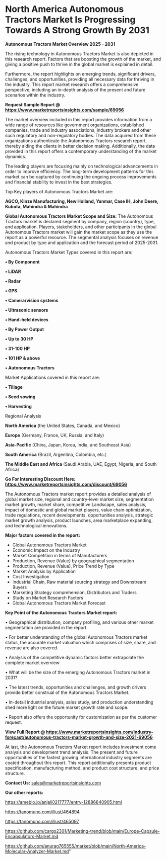 # North America Autonomous Tractors Market Is Progressing Towards A Strong Growth By 2031

<Strong> Autonomous Tractors Market Overview 2025 - 2031</strong>

The rising technology in Autonomous Tractors Market is also depicted in this research report. Factors that are boosting the growth of the market, and giving a positive push to thrive in the global market is explained in detail.

Furthermore, the report highlights on emerging trends, significant drivers, challenges, and opportunities, providing all necessary data for thriving in the industry. This report market research offers a comprehensive perspective, including an in-depth analysis of the present and future scenarios within the industry.

<strong>Request Sample Report @ <a href=https://www.marketreportsinsights.com/sample/69056>https://www.marketreportsinsights.com/sample/69056</a></strong>

The market overview included in this report provides information from a wide range of resources like government organizations, established companies, trade and industry associations, industry brokers and other such regulatory and non-regulatory bodies. The data acquired from these organizations authenticate the Autonomous Tractors research report, thereby aiding the clients in better decision making. Additionally, the data provided in this report offers a contemporary understanding of the market dynamics.

The leading players are focusing mainly on technological advancements in order to improve efficiency. The long-term development patterns for this market can be captured by continuing the ongoing process improvements and financial stability to invest in the best strategies.

Top Key players of Autonomous Tractors Market are:

<strong>AGCO, Kinze Manufacturing, New Holland, Yanmar, Case IH, John Deere, Kubota, Mahindra & Mahindra</strong>

<strong><b>Global Autonomous Tractors Market Scope and Size:</b></strong>
The Autonomous Tractors market is declared segment by company, region (country), type, and application. Players, stakeholders, and other participants in the global Autonomous Tractors market will gain the market scope as they use the report as a powerful resource. The segmental analysis focuses on revenue and product by type and application and the forecast period of 2025-2031.

Autonomous Tractors Market Types covered in this report are:

<strong>• By Component

• LiDAR

• Radar

• GPS

• Camera/vision systems

• Ultrasonic sensors

• Hand-held devices

• By Power Output

• Up to 30 HP

• 31-100 HP

• 101 HP & above

• Autonomous Tractors</strong>

Market Applications covered in this report are:

<strong>• Tillage

• Seed sowing

• Harvesting</strong> 

Regional Analysis

<strong>North America</strong> (the United States, Canada, and Mexico)

<strong>Europe</strong> (Germany, France, UK, Russia, and Italy)

<strong>Asia-Pacific</strong> (China, Japan, Korea, India, and Southeast Asia)

<strong>South America</strong> (Brazil, Argentina, Colombia, etc.)

<strong>The Middle East and Africa</strong> (Saudi Arabia, UAE, Egypt, Nigeria, and South Africa)

<strong>Go For Interesting Discount Here: <a href=https://www.marketreportsinsights.com/discount/69056>https://www.marketreportsinsights.com/discount/69056</a></strong>

The Autonomous Tractors market report provides a detailed analysis of global market size, regional and country-level market size, segmentation market growth, market share, competitive Landscape, sales analysis, impact of domestic and global market players, value chain optimization, trade regulations, recent developments, opportunities analysis, strategic market growth analysis, product launches, area marketplace expanding, and technological innovations.

<strong><b>Major factors covered in the report:</b></strong>
<ul>
  <li>Global Autonomous Tractors Market </li>
  <li>Economic Impact on the Industry</li>
  <li>Market Competition in terms of Manufacturers</li>
  <li>Production, Revenue (Value) by geographical segmentation</li>
  <li>Production, Revenue (Value), Price Trend by Type</li>
  <li>Market Analysis by Application</li>
  <li>Cost Investigation</li>
  <li>Industrial Chain, Raw material sourcing strategy and Downstream Buyers</li>
  <li>Marketing Strategy comprehension, Distributors and Traders</li>
  <li>Study on Market Research Factors</li>
  <li>Global Autonomous Tractors Market Forecast</li>
</ul>

<strong><b>Key Point of the Autonomous Tractors Market report:</b></strong>

• Geographical distribution, company profiling, and various other market segmentation are provided in the report.

• For better understanding of the global Autonomous Tractors market status, the accurate market valuation which comprises of size, share, and revenue are also covered.

• Analysis of the competitive dynamic factors better extrapolate the complete market overview

• What will be the size of the emerging Autonomous Tractors market in 2031?

• The latest trends, opportunities and challenges, and growth drivers provide better construal of the Autonomous Tractors Market.

• In-detail industrial analysis, sales study, and production understanding shed more light on the future market growth rate and scope.

• Report also offers the opportunity for customization as per the customer request.

<strong><b>View Full Report @ <a href=https://www.marketreportsinsights.com/industry-forecast/autonomous-tractors-market-growth-and-size-2021-69056>https://www.marketreportsinsights.com/industry-forecast/autonomous-tractors-market-growth-and-size-2021-69056</a></b></strong>


At last, the Autonomous Tractors Market report includes investment come analysis and development trend analysis. The present and future opportunities of the fastest growing international industry segments are coated throughout this report. This report additionally presents product specification, manufacturing method, and product cost structure, and price structure.

<strong>Contact Us:</strong>
sales@marketreportsinsights.com

<strong>Our other reports:</strong>

<a href=https://ameblo.jp/anjali0217777/entry-12886840905.html>https://ameblo.jp/anjali0217777/entry-12886840905.html</a>

<a href=https://tanomuno.com/illust/464894>https://tanomuno.com/illust/464894</a>

<a href=https://tanomuno.com/illust/465097>https://tanomuno.com/illust/465097</a>

<a href=https://github.com/cargo2301/Marketing-trend/blob/main/Europe-Capsule-Encapsulators-Market.md>https://github.com/cargo2301/Marketing-trend/blob/main/Europe-Capsule-Encapsulators-Market.md</a>

<a href=https://github.com/anurag765555/market/blob/main/North-America-Molecular-Analyzer-Market.md>https://github.com/anurag765555/market/blob/main/North-America-Molecular-Analyzer-Market.md</a>"
